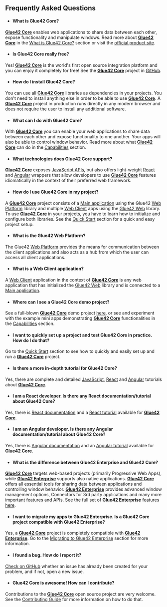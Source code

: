 ## Frequently Asked Questions

- #### What is Glue42 Core?	

[**Glue42 Core**](https://glue42.com/core/) enables web applications to share data between each other, expose functionality and manipulate windows. Read more about [**Glue42 Core**](https://glue42.com/core/) in the [What is Glue42 Core?](../what-is-glue42-core/index.html) section or visit the [official product site](https://glue42.com/core/).	

- #### Is Glue42 Core really free?	

Yes! [**Glue42 Core**](https://glue42.com/core/) is the world's first open source integration platform and you can enjoy it completely for free! See the [**Glue42 Core**](https://glue42.com/core/) project in [GitHub](https://github.com/Glue42/core).	

- #### How do I install Glue42 Core?	

You can use all [**Glue42 Core**](https://glue42.com/core/) libraries as dependencies in your projects. You don't need to install anything else in order to be able to use [**Glue42 Core**](https://glue42.com/core/). A [**Glue42 Core**](https://glue42.com/core/) project in production runs directly in any modern browser and does not require the user to install any additional software. 	

- #### What can I do with Glue42 Core?	

With [**Glue42 Core**](https://glue42.com/core/) you can enable your web applications to share data between each other and expose functionality to one another. Your apps will also be able to control window behavior. Read more about what [**Glue42 Core**](https://glue42.com/core/) can do in the [Capabilities](../../capabilities/application-management/index.html) section.	

- #### What technologies does Glue42 Core support?	

[**Glue42 Core**](https://glue42.com/core/) exposes [JavaScript APIs](../../reference/core/latest/glue42%20web/index.html), but also offers light-weight [React](../../developers/core-concepts/web-client/react/index.html) and [Angular](../../developers/core-concepts/web-client/angular/index.html) wrappers that allow developers to use [**Glue42 Core**](https://glue42.com/core/) features idiomatically in the context of their preferred web framework. 	

- #### How do I use Glue42 Core in my project?	

A [**Glue42 Core**](https://glue42.com/core/) project consists of a [Main application](../../developers/core-concepts/web-platform/overview/index.html) using the Glue42 [Web Platform](https://www.npmjs.com/package/@glue42/web-platform) library and multiple [Web Client](../../developers/core-concepts/web-client/overview/index.html) apps using the [Glue42 Web](../../reference/core/latest/glue42%20web/index.html) library. To use [**Glue42 Core**](https://glue42.com/core/) in your projects, you have to learn how to initialize and configure both libraries. See the [Quick Start](../quick-start/index.html) section for a quick and easy project setup.	

- #### What is the Glue42 Web Platform?	

The Glue42 [Web Platform](https://www.npmjs.com/package/@glue42/web-platform) provides the means for communication between the client applications and also acts as a hub from which the user can access all client applications.

- #### What is a Web Client application?	

A [Web Client](../../developers/core-concepts/web-client/overview/index.html) application in the context of [**Glue42 Core**](https://glue42.com/core/) is any web application that has initialized the [Glue42 Web](../../reference/core/latest/glue42%20web/index.html) library and is connected to a [Main application](../../developers/core-concepts/web-platform/overview/index.html).		

- #### Where can I see a Glue42 Core demo project?	

See a full-blown [**Glue42 Core**](https://glue42.com/core/) demo project [here](https://start-of-day.glue42.com/), or see and experiment with the example mini apps demonstrating [**Glue42 Core**](https://glue42.com/core/) functionalities in the [Capabilities](../../capabilities/application-management/index.html) section.	

- #### I want to quickly set up a project and test Glue42 Core in practice. How do I do that?	

Go to the [Quick Start](../quick-start/index.html) section to see how to quickly and easily set up and run a [**Glue42 Core**](https://glue42.com/core/) project.	

- #### Is there a more in-depth tutorial for Glue42 Core?	

Yes, there are complete and detailed [JavaScript](../../tutorials/javascript/index.html), [React](../../tutorials/react/index.html) and [Angular](../../tutorials/angular/index.html) tutorials about [**Glue42 Core**](https://glue42.com/core/).	

- #### I am a React developer. Is there any React documentation/tutorial about Glue42 Core?	

Yes, there is [React documentation](../../developers/core-concepts/web-client/react/index.html) and a [React tutorial](../../tutorials/react/index.html) available for [**Glue42 Core**](https://glue42.com/core/).	

- #### I am an Angular developer. Is there any Angular documentation/tutorial about Glue42 Core?	

Yes, there is [Angular documentation](../../developers/core-concepts/web-client/angular/index.html) and an [Angular tutorial](../../tutorials/angular/index.html) available for [**Glue42 Core**](https://glue42.com/core/).	

- #### What is the difference between Glue42 Enterprise and Glue42 Core?	

[**Glue42 Core**](https://glue42.com/core/) targets web-based projects (primarily Progressive Web Apps), while [**Glue42 Enterprise**](https://glue42.com/enterprise/) supports also native applications. [**Glue42 Core**](https://glue42.com/core/) offers all essential tools for sharing data between applications and controlling window behavior. [**Glue42 Enterprise**](https://glue42.com/enterprise/) provides advanced window management options, Connectors for 3rd party applications and many more important features and APIs. See the full set of [**Glue42 Enterprise**](https://glue42.com/enterprise/) features [here](https://docs.glue42.com/glue42-concepts/glue42-toolbar/index.html).	

- #### I want to migrate my apps to Glue42 Enterprise. Is a Glue42 Core project compatible with Glue42 Enterprise?	

Yes, a [**Glue42 Core**](https://glue42.com/core/) project is completely compatible with [**Glue42 Enterprise**](https://glue42.com/enterprise/). Go to the [Migrating to Glue42 Enterprise](../../glue42-enterprise/enterprise/index.html) section for more information.	

- #### I found a bug. How do I report it?	

[Check on GitHub](https://github.com/Glue42/core/issues) whether an issue has already been created for your problem, and if not, open a new issue.	

- #### Glue42 Core is awesome! How can I contribute?	

Contributions to the [**Glue42 Core**](https://glue42.com/core/) open source project are very welcome. See the [Contributing Guide](https://github.com/Glue42/core/blob/master/CONTRIBUTING.md) for more information on how to do that.